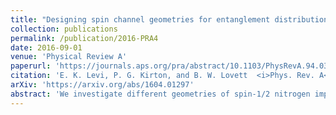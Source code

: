 ```yaml
---
title: "Designing spin channel geometries for entanglement distribution"
collection: publications
permalink: /publication/2016-PRA4
date: 2016-09-01
venue: 'Physical Review A'
paperurl: 'https://journals.aps.org/pra/abstract/10.1103/PhysRevA.94.032302'
citation: 'E. K. Levi, P. G. Kirton, and B. W. Lovett  <i>Phys. Rev. A</i> 94, 032302 (2016)'
arXiv: 'https://arxiv.org/abs/1604.01297'
abstract: 'We investigate different geometries of spin-1/2 nitrogen impurity channels for distributing entanglement between pairs of remote nitrogen vacancy centers (NVs) in diamond. To go beyond the system size limits imposed by directly solving the master equation, we implement a matrix product operator method to describe the open system dynamics. In so doing, we provide an early demonstration of how the time-evolving block decimation algorithm can be used for answering a problem related to a real physical system that could not be accessed by other methods. For a fixed NV separation there is an interplay between incoherent impurity spin decay and coherent entanglement transfer: Long-transfer-time, few-spin systems experience strong dephasing that can be overcome by increasing the number of spins in the channel. We examine how missing spins and disorder in the coupling strengths affect the dynamics, finding that in some regimes a spin ladder is a more effective conduit for information than a single-spin chain.'
---
```



